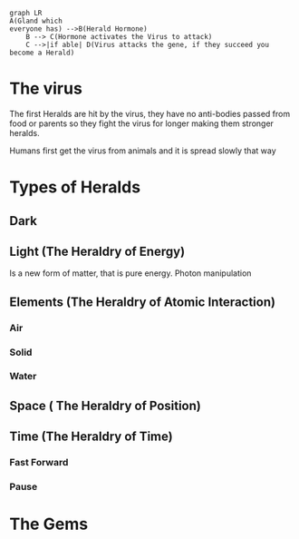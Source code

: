 ``` mermaid
graph LR
A(Gland which
everyone has) -->B(Herald Hormone)
    B --> C(Hormone activates the Virus to attack)
    C -->|if able| D(Virus attacks the gene, if they succeed you become a Herald)
```

# The virus

The first Heralds are hit by the virus, they have no anti-bodies passed from food or parents so they fight the virus for longer making them stronger heralds.

Humans first get the virus from animals and it is spread slowly that way

# Types of Heralds

## Dark

## Light  (The Heraldry of Energy)

Is a new form of matter, that is pure energy. Photon manipulation

## Elements (The Heraldry of Atomic Interaction)

### Air

### Solid

### Water

## Space ( The Heraldry of  Position)

## Time (The Heraldry of  Time)

### Fast Forward

### Pause

# The Gems








